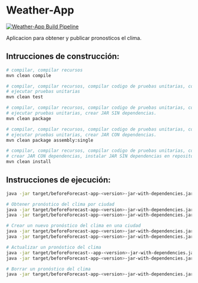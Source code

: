 Weather-App
===========

[![Weather-App Build Pipeline](https://github.com/deylan16/bd1/actions/workflows/weather-app-build.yml/badge.svg?branch=main)](https://github.com/deylan16/bd1/actions/workflows/weather-app-build.yml)


Aplicacion para obtener y publicar pronosticos el clima.

## Intrucciones de construcción:

```bash
# compilar, compilar recursos
mvn clean compile

# compilar, compilar recursos, compilar codigo de pruebas unitarias, compilar recursos de pruebas, 
# ejecutar pruebas unitarias
mvn clean test

# compilar, compilar recursos, compilar codigo de pruebas unitarias, compilar recursos de pruebas, 
# ejecutar pruebas unitarias, crear JAR SIN dependencias.
mvn clean package

# compilar, compilar recursos, compilar codigo de pruebas unitarias, compilar recuersos de pruebas, 
# ejecutar pruebas unitarias, crear JAR CON dependencias.
mvn clean package assembly:single

# compilar, compilar recursos, compilar codigo de pruebas unitarias, compilar recuersos de pruebas, ejecutar pruebas unitarias, 
# crear JAR CON dependencias, instalar JAR SIN dependencias en repositorio local. (.m2/repository)
mvn clean install 
```

## Instrucciones de ejecución:

```bash
java -jar target/beforeForecast-app-<version>-jar-with-dependencies.jar

# Obtener pronóstico del clima por ciudad
java -jar target/beforeForecast-app-<version>-jar-with-dependencies.jar by-city 'Alajuela'
java -jar target/beforeForecast-app-<version>-jar-with-dependencies.jar bc 'Alajuela'

# Crear un nuevo pronóstico del clima en una ciudad
java -jar target/beforeForecast-app-<version>-jar-with-dependencies.jar create-forecastAnterior 11 'United States' 'New York' '2023-08-19' 10001 23
java -jar target/beforeForecast-app-<version>-jar-with-dependencies.jar cf 11 'United States' 'New York' '2023-08-19' 10001 23

# Actualizar un pronóstico del clima
java -jar target/beforeForecast--app-<version>-jar-with-dependencies.jar update-forecastAnterior 11 'United States' 'New York' '2023-08-19' 10001 23
java -jar target/beforeForecast-app-<version>-jar-with-dependencies.jar uf 11 'United States' 'New York' '2023-08-19' 10001 23

# Borrar un pronóstico del clima
java -jar target/beforeForecast-app-<version>-jar-with-dependencies.jar rf 1 

```


